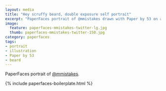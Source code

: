 ```yaml
---
layout: media
title: "Hey scruffy beard, double exposure self portrait"
excerpt: "PaperFaces portrait of @mmistakes drawn with Paper by 53 on an iPad."
image: 
  feature: paperfaces-mmistakes-twitter-lg.jpg
  thumb: paperfaces-mmistakes-twitter-150.jpg
category: paperfaces
tags: 
- portrait
- illustration
- Paper by 53
- beard
---
```


PaperFaces portrait of [@mmistakes](http://twitter.com/mmistakes).

{% include paperfaces-boilerplate.html %}